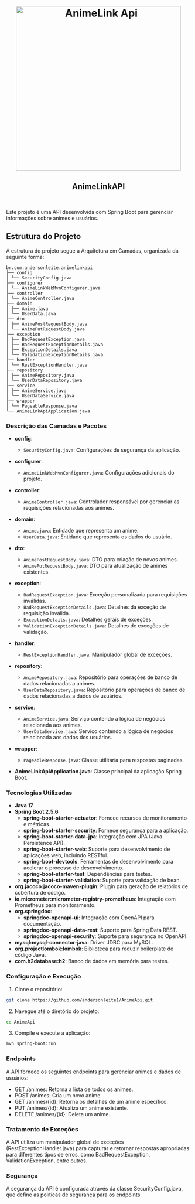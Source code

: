 <h1 align="center">
  <img src="https://github.com/andersonleite1/AnimeApi/blob/master/src/img/API.png?raw=true" alt="AnimeLink Api" width="450px"/> 
</h1>

<h2 align="center">AnimeLinkAPI</h2>
<br>

Este projeto é uma API desenvolvida com Spring Boot para gerenciar informações sobre animes e usuários.

## Estrutura do Projeto

A estrutura do projeto segue a Arquitetura em Camadas, organizada da seguinte forma:

```
br.com.andersonleite.animelinkapi
├── config
│ └── SecurityConfig.java
├── configurer
│ └── AnimeLinkWebMvnConfigurer.java
├── controller
│ └── AnimeController.java
├── domain
│ ├── Anime.java
│ └── UserData.java
├── dto
│ ├── AnimePostRequestBody.java
│ └── AnimePutRequestBody.java
├── exception
│ ├── BadRequestException.java
│ ├── BadRequestExceptionDetails.java
│ ├── ExceptionDetails.java
│ └── ValidationExceptionDetails.java
├── handler
│ └── RestExceptionHandler.java
├── repository
│ ├── AnimeRepository.java
│ └── UserDataRepository.java
├── service
│ ├── AnimeService.java
│ └── UserDataService.java
├── wrapper
│ └── PageableResponse.java
└── AnimeLinkApiApplication.java
```


### Descrição das Camadas e Pacotes

- **config**:
  - `SecurityConfig.java`: Configurações de segurança da aplicação.

- **configurer**:
  - `AnimeLinkWebMvnConfigurer.java`: Configurações adicionais do projeto.

- **controller**:
  - `AnimeController.java`: Controlador responsável por gerenciar as requisições relacionadas aos animes.

- **domain**:
  - `Anime.java`: Entidade que representa um anime.
  - `UserData.java`: Entidade que representa os dados do usuário.

- **dto**:
  - `AnimePostRequestBody.java`: DTO para criação de novos animes.
  - `AnimePutRequestBody.java`: DTO para atualização de animes existentes.

- **exception**:
  - `BadRequestException.java`: Exceção personalizada para requisições inválidas.
  - `BadRequestExceptionDetails.java`: Detalhes da exceção de requisição inválida.
  - `ExceptionDetails.java`: Detalhes gerais de exceções.
  - `ValidationExceptionDetails.java`: Detalhes de exceções de validação.

- **handler**:
  - `RestExceptionHandler.java`: Manipulador global de exceções.

- **repository**:
  - `AnimeRepository.java`: Repositório para operações de banco de dados relacionadas a animes.
  - `UserDataRepository.java`: Repositório para operações de banco de dados relacionadas a dados de usuários.

- **service**:
  - `AnimeService.java`: Serviço contendo a lógica de negócios relacionada aos animes.
  - `UserDataService.java`: Serviço contendo a lógica de negócios relacionada aos dados dos usuários.

- **wrapper**:
  - `PageableResponse.java`: Classe utilitária para respostas paginadas.

- **AnimeLinkApiApplication.java**: Classe principal da aplicação Spring Boot.

### Tecnologias Utilizadas

- **Java 17**
- **Spring Boot 2.5.6**
  - **spring-boot-starter-actuator**: Fornece recursos de monitoramento e métricas.
  - **spring-boot-starter-security**: Fornece segurança para a aplicação.
  - **spring-boot-starter-data-jpa**: Integração com JPA (Java Persistence API).
  - **spring-boot-starter-web**: Suporte para desenvolvimento de aplicações web, incluindo RESTful.
  - **spring-boot-devtools**: Ferramentas de desenvolvimento para acelerar o processo de desenvolvimento.
  - **spring-boot-starter-test**: Dependências para testes.
  - **spring-boot-starter-validation**: Suporte para validação de bean.
- **org.jacoco:jacoco-maven-plugin**: Plugin para geração de relatórios de cobertura de código.
- **io.micrometer:micrometer-registry-prometheus**: Integração com Prometheus para monitoramento.
- **org.springdoc**:
  - **springdoc-openapi-ui**: Integração com OpenAPI para documentação.
  - **springdoc-openapi-data-rest**: Suporte para Spring Data REST.
  - **springdoc-openapi-security**: Suporte para segurança no OpenAPI.
- **mysql:mysql-connector-java**: Driver JDBC para MySQL.
- **org.projectlombok:lombok**: Biblioteca para reduzir boilerplate de código Java.
- **com.h2database:h2**: Banco de dados em memória para testes.


### Configuração e Execução

1. Clone o repositório:
```sh
git clone https://github.com/andersonleite1/AnimeApi.git
```

2. Navegue até o diretório do projeto:
```sh
cd AnimeApi
```

3. Compile e execute a aplicação:

```sh 
mvn spring-boot:run
```

### Endpoints
A API fornece os seguintes endpoints para gerenciar animes e dados de usuários:

- GET /animes: Retorna a lista de todos os animes.
- POST /animes: Cria um novo anime.
- GET /animes/{id}: Retorna os detalhes de um anime específico.
- PUT /animes/{id}: Atualiza um anime existente.
- DELETE /animes/{id}: Deleta um anime.

### Tratamento de Exceções
A API utiliza um manipulador global de exceções (RestExceptionHandler.java) para capturar e retornar respostas apropriadas para diferentes tipos de erros, como BadRequestException, ValidationException, entre outros.

### Segurança
A segurança da API é configurada através da classe SecurityConfig.java, que define as políticas de segurança para os endpoints.


